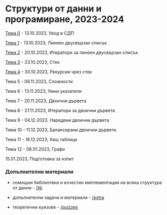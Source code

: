 # Структури от данни и програмиране, 2023-2024


[Тема 0](00-intro/) - 13.10.2023, Увод в СДП

[Тема 1](01-doubly-linked-list/) - 13.10.2023, Линеен двусвързан списък

[Тема 2](02-doubly-linked-list-iterators/) - 20.10.2023, Итератори за линеен двусвързан списък

[Тема 3](03-stack/) - 23.10.2023, Стек

[Тема 4](04-recursion-as-stack/) - 30.10.2023, Рекурсия чрез стек

Тема 5 - 06.11.2023, Сложности

Тема 6 - 13.11.2023, Умни указатели

Тема 7 - 20.11.2023, Двоични дървета

Тема 8 - 27.11.2023, Итератори за двоични дървета

Тема 9 - 04.12.2023, Наредени двоични дървета

Тема 10 - 11.12.2023, Балансирани двоични дървета

Тема 11 - 18.12.2023, Хеш таблици

Тема 12 - 08.01.2023, Графи

15.01.2023, Подготовка за изпит



### Допълнителни материали

* помощни библиотеки и изчестин имплементации на всяка структура от данни - [/lib](./lib/)

* допълнителни задачи и материали - [/extra](./extra/)

* теоретични куизове - [/quizzes](./quizzes/)